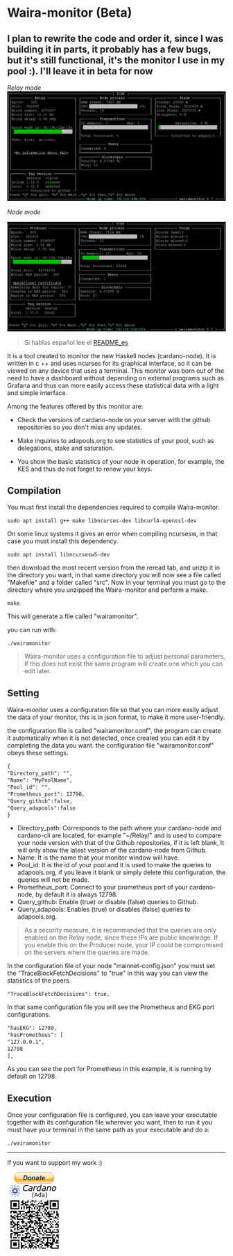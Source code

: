 # Waira-monitor (Beta)
## I plan to rewrite the code and order it, since I was building it in parts, it probably has a few bugs, but it's still functional, it's the monitor I use in my pool :). I'll leave it in beta for now
*Relay mode*
![ ](./images/monitor.jpg  "Relay mode")


*Node mode*

![ ](./images/monitor2.jpg  "Node mode")

>Si hablas español lee el  [README_es](README_es.md) 

It is a tool created to monitor the new Haskell nodes (cardano-node). It is written in c ++ and uses ncurses for its graphical interface, so it can be viewed on any device that uses a terminal.
This monitor was born out of the need to have a dashboard without depending on external programs such as Grafana and thus can more easily access these statistical data with a light and simple interface.

Among the features offered by this monitor are:

* Check the versions of cardano-node on your server with the github repositories so you don't miss any updates.

* Make inquiries to adapools.org to see statistics of your pool, such as delegations, stake and saturation.

* You show the basic statistics of your node in operation, for example, the KES and thus do not forget to renew your keys.


## Compilation

You must first install the dependencies required to compile Waira-monitor.

    sudo apt install g++ make libncurses-dev libcurl4-openssl-dev

On some linux systems it gives an error when compiling ncursesw, in that case you must install this dependency.

    sudo apt install libncursesw5-dev

then download the most recent version from the reread tab, and unzip it in the directory you want, in that same directory you will now see a file called "Makefile" and a folder called "src".
Now in your terminal you must go to the directory where you unzipped the Waira-monitor and perform a make.

    make

This will generate a file called "wairamonitor".

you can run with:

    ./wairamonitor

> Waira-monitor uses a configuration file to adjust personal parameters, if this does not exist the same program will create one which you can edit later.

## Setting

Waira-monitor uses a configuration file so that you can more easily adjust the data of your monitor, this is in json format, to make it more user-friendly.

the configuration file is called "wairamonitor.conf", the program can create it automatically when it is not detected, once created you can edit it by completing the data you want.
the configuration file "wairamonitor.conf" obeys these settings.

    {
    "Directory_path": "",
    "Name": "MyPoolName",
    "Pool_id": "",
    "Prometheus_port": 12798,
    "Query_github":false,
    "Query_adapools":false
    }
   
* Directory_path: Corresponds to the path where your cardano-node and cardano-cli are located, for example "~/Relay/" and is used to compare your node version with that of the Github repositories, if it is left blank, It will only show the latest version of the cardano-node from Github.
* Name: It is the name that your monitor window will have.
* Pool_id: It is the id of your pool and it is used to make the queries to adapools.org, if you leave it blank or simply delete this configuration, the queries will not be made.
* Prometheus_port: Connect to your prometheus port of your cardano-node, by default it is always 12798.
* Query_github: Enable (true) or disable (false) queries to Github.
* Query_adapools: Enables (true) or disables (false) queries to adapools.org.

>As a security measure, it is recommended that the queries are only enabled on the Relay node, since these IPs are public knowledge.
If you enable this  on the Producer node, your IP could be compromised on the servers where the queries are made.

In the configuration file of your node "mainnet-config.json" you must set the "TraceBlockFetchDecisions" to "true" in this way you can view the statistics of the peers.

	"TraceBlockFetchDecisions": true,

In that same configuration file you will see the Prometheus and EKG port configurations.

	"hasEKG": 12788,
	"hasPrometheus": [
	"127.0.0.1",
	12798
	],

As you can see the port for Prometheus in this example, it is running by default on 12798.


## Execution
Once your configuration file is configured, you can leave your executable together with its configuration file wherever you want, then to run it you must have your terminal in the same path as your executable and do a:

    ./wairamonitor



***

If you want to support my work :)

[![](https://raw.githubusercontent.com/Eztero/donacion/master/imagen/donate_cardano.png)](https://raw.githubusercontent.com/Eztero/donacion/master/texto/donate_cardano.txt)

